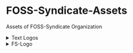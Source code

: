 # FOSS-Syndicate-Assets
Assets of FOSS-Syndicate Organization

<details>
<summary>Text Logos</summary>
<br>

### Black Text Transparent BG
![](./Banner/black-text-transparent-bg.png)

### Black Text White BG
![](./Banner/black-text-white-bg.png)

### White Text Transparent BG
![](./Banner/white-text-transparent-bg.png)

### White Text Black BG
![](./Banner/white-text-black-bg.png)

</details>

<details>
<summary>FS-Logo</summary>
<br>

### Black
<img src="./FS-Logo/black.png" alt="Black" height="150px">

### White
<img src="./FS-Logo/white.png" alt="White" height="150px">

</details>
